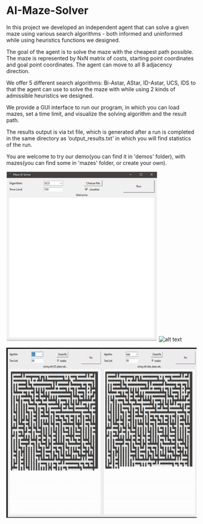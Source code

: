 # AI-Maze-Solver

In this project we developed an independent agent that can solve a given maze using various search algorithms - both informed and uninformed while using heuristics functions we designed.

The goal of the agent is to solve the maze with the cheapest path possible. The maze is represented by NxN matrix of costs, starting point coordinates and goal point coordinates. The agent can move to all 8 adjacency direction.

We offer 5 different search algorithms: Bi-Astar, AStar, ID-Astar, UCS, IDS to that the agent can use to solve the maze with while using 2 kinds of admissible heuristics we designed.

We provide a GUI interface to run our program, in which you can load mazes, set a time limit, and visualize the solving algorithm and the result path.

The results output is via txt file, which is generated after a run is completed in the same directory as ‘output_results.txt’ in which you will find statistics of the run.

You are welcome to try our demo(you can find it in 'demos' folder), with mazes(you can find some in 'mazes' folder, or create your own).

<p float="center">
 <img src="https://raw.githubusercontent.com/Noy-Bo/AI-Maze-Solver/main/readme/GUI.png" alt="alt text" width="400" height="450">
 <img src="https://github.com/Noy-Bo/AI-Maze-Solver/blob/main/readme/BIASTAR.gif" alt="alt text" width="400" height="450">
</p>

<p float="center">
 <img src="https://github.com/Noy-Bo/AI-Maze-Solver/blob/main/readme/UCS%20VS%20ASTAR.gif" alt="alt text" width="800" height="450">
</p>
